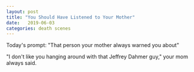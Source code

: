 ```yaml
---
layout: post
title: "You Should Have Listened to Your Mother"
date:   2019-06-03
categories: death scenes
---
```

Today's prompt: "That person your mother always warned you about"

"I don't like you hanging around with that Jeffrey Dahmer guy," your mom always said.
